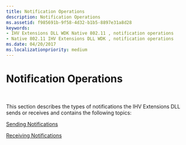 ```yaml
---
title: Notification Operations
description: Notification Operations
ms.assetid: f985691b-9f58-4d32-b1b5-8897e31a8d28
keywords:
- IHV Extensions DLL WDK Native 802.11 , notification operations
- Native 802.11 IHV Extensions DLL WDK , notification operations
ms.date: 04/20/2017
ms.localizationpriority: medium
---
```


# Notification Operations




 

This section describes the types of notifications the IHV Extensions DLL sends or receives and contains the following topics:

[Sending Notifications](sending-notifications.md)

[Receiving Notifications](receiving-notifications.md)

 

 





